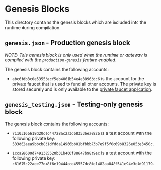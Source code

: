 # Genesis Blocks

This directory contains the genesis blocks which are included into the runtime
during compilation.

## `genesis.json` - Production genesis block

*NOTE: This genesis block is only used when the runtime or gateway is compiled
with the `production-genesis` feature enabled.*

The genesis block contains the following accounts:

* `abc6fdb3c0e53552acf5eb4061b54e4e38962dc6` is the account for the private faucet
  that is used to fund all other accounts. The private key is stored securely and
  is only available to the [private faucet application](https://github.com/oasislabs/private-faucet).

## `genesis_testing.json` - Testing-only genesis block

The genesis block contains the following accounts:

* `7110316b618d20d0c44728ac2a3d683536ea682b` is a test account with the following
  private key: `533d62aea9bbcb821dfdda14966bb01bfbbb53b7e9f5f0d69b8326e052e3450c`.

* `1cca28600d7491365520b31b466f88647b9839ec` is a test account with the following
  private key: `c61675c22aee77da8f6e19444ece45557dc80e1482aa848f541e94e3e5d91179`.
